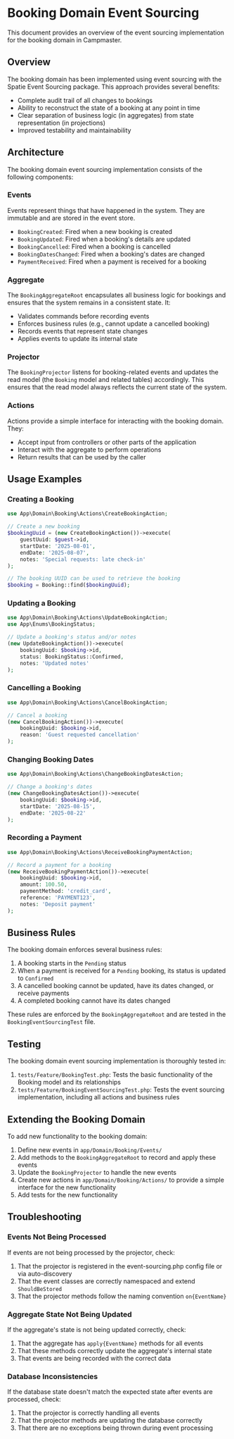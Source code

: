 # Booking Domain Event Sourcing

This document provides an overview of the event sourcing implementation for the booking domain in Campmaster.

## Overview

The booking domain has been implemented using event sourcing with the Spatie Event Sourcing package. This approach
provides several benefits:

- Complete audit trail of all changes to bookings
- Ability to reconstruct the state of a booking at any point in time
- Clear separation of business logic (in aggregates) from state representation (in projections)
- Improved testability and maintainability

## Architecture

The booking domain event sourcing implementation consists of the following components:

### Events

Events represent things that have happened in the system. They are immutable and are stored in the event store.

- `BookingCreated`: Fired when a new booking is created
- `BookingUpdated`: Fired when a booking's details are updated
- `BookingCancelled`: Fired when a booking is cancelled
- `BookingDatesChanged`: Fired when a booking's dates are changed
- `PaymentReceived`: Fired when a payment is received for a booking

### Aggregate

The `BookingAggregateRoot` encapsulates all business logic for bookings and ensures that the system remains in a
consistent state. It:

- Validates commands before recording events
- Enforces business rules (e.g., cannot update a cancelled booking)
- Records events that represent state changes
- Applies events to update its internal state

### Projector

The `BookingProjector` listens for booking-related events and updates the read model (the `Booking` model and related
tables) accordingly. This ensures that the read model always reflects the current state of the system.

### Actions

Actions provide a simple interface for interacting with the booking domain. They:

- Accept input from controllers or other parts of the application
- Interact with the aggregate to perform operations
- Return results that can be used by the caller

## Usage Examples

### Creating a Booking

```php
use App\Domain\Booking\Actions\CreateBookingAction;

// Create a new booking
$bookingUuid = (new CreateBookingAction())->execute(
    guestUuid: $guest->id,
    startDate: '2025-08-01',
    endDate: '2025-08-07',
    notes: 'Special requests: late check-in'
);

// The booking UUID can be used to retrieve the booking
$booking = Booking::find($bookingUuid);
```

### Updating a Booking

```php
use App\Domain\Booking\Actions\UpdateBookingAction;
use App\Enums\BookingStatus;

// Update a booking's status and/or notes
(new UpdateBookingAction())->execute(
    bookingUuid: $booking->id,
    status: BookingStatus::Confirmed,
    notes: 'Updated notes'
);
```

### Cancelling a Booking

```php
use App\Domain\Booking\Actions\CancelBookingAction;

// Cancel a booking
(new CancelBookingAction())->execute(
    bookingUuid: $booking->id,
    reason: 'Guest requested cancellation'
);
```

### Changing Booking Dates

```php
use App\Domain\Booking\Actions\ChangeBookingDatesAction;

// Change a booking's dates
(new ChangeBookingDatesAction())->execute(
    bookingUuid: $booking->id,
    startDate: '2025-08-15',
    endDate: '2025-08-22'
);
```

### Recording a Payment

```php
use App\Domain\Booking\Actions\ReceiveBookingPaymentAction;

// Record a payment for a booking
(new ReceiveBookingPaymentAction())->execute(
    bookingUuid: $booking->id,
    amount: 100.50,
    paymentMethod: 'credit_card',
    reference: 'PAYMENT123',
    notes: 'Deposit payment'
);
```

## Business Rules

The booking domain enforces several business rules:

1. A booking starts in the `Pending` status
2. When a payment is received for a `Pending` booking, its status is updated to `Confirmed`
3. A cancelled booking cannot be updated, have its dates changed, or receive payments
4. A completed booking cannot have its dates changed

These rules are enforced by the `BookingAggregateRoot` and are tested in the `BookingEventSourcingTest` file.

## Testing

The booking domain event sourcing implementation is thoroughly tested in:

1. `tests/Feature/BookingTest.php`: Tests the basic functionality of the Booking model and its relationships
2. `tests/Feature/BookingEventSourcingTest.php`: Tests the event sourcing implementation, including all actions and
   business rules

## Extending the Booking Domain

To add new functionality to the booking domain:

1. Define new events in `app/Domain/Booking/Events/`
2. Add methods to the `BookingAggregateRoot` to record and apply these events
3. Update the `BookingProjector` to handle the new events
4. Create new actions in `app/Domain/Booking/Actions/` to provide a simple interface for the new functionality
5. Add tests for the new functionality

## Troubleshooting

### Events Not Being Processed

If events are not being processed by the projector, check:

1. That the projector is registered in the event-sourcing.php config file or via auto-discovery
2. That the event classes are correctly namespaced and extend `ShouldBeStored`
3. That the projector methods follow the naming convention `on{EventName}`

### Aggregate State Not Being Updated

If the aggregate's state is not being updated correctly, check:

1. That the aggregate has `apply{EventName}` methods for all events
2. That these methods correctly update the aggregate's internal state
3. That events are being recorded with the correct data

### Database Inconsistencies

If the database state doesn't match the expected state after events are processed, check:

1. That the projector is correctly handling all events
2. That the projector methods are updating the database correctly
3. That there are no exceptions being thrown during event processing
